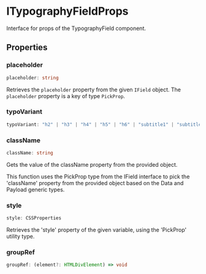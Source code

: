 # ITypographyFieldProps

Interface for props of the TypographyField component.

## Properties

### placeholder

```ts
placeholder: string
```

Retrieves the `placeholder` property from the given `IField` object.
The `placeholder` property is a key of type `PickProp`.

### typoVariant

```ts
typoVariant: "h2" | "h3" | "h4" | "h5" | "h6" | "subtitle1" | "subtitle2" | "body1" | "body2"
```

### className

```ts
className: string
```

Gets the value of the className property from the provided object.

This function uses the PickProp type from the IField interface to pick the 'className' property
from the provided object based on the Data and Payload generic types.

### style

```ts
style: CSSProperties
```

Retrieves the 'style' property of the given variable, using the 'PickProp' utility type.

### groupRef

```ts
groupRef: (element?: HTMLDivElement) => void
```
